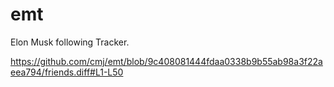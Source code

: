 # emt
Elon Musk following Tracker.

https://github.com/cmj/emt/blob/9c408081444fdaa0338b9b55ab98a3f22aeea794/friends.diff#L1-L50
